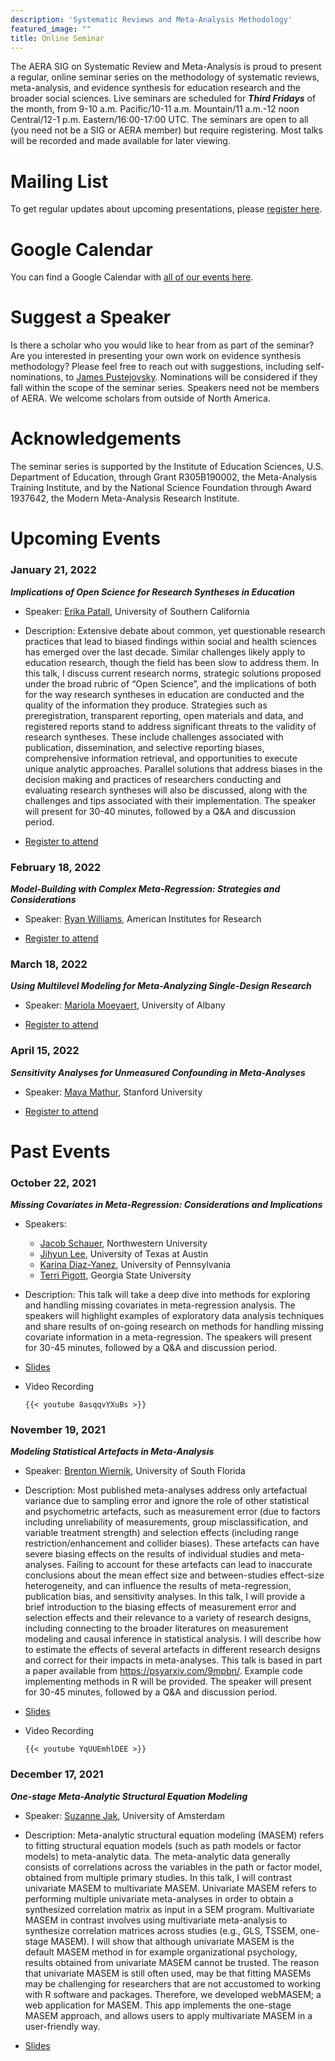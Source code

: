 ```yaml
---
description: 'Systematic Reviews and Meta-Analysis Methodology'
featured_image: ""
title: Online Seminar
---
```


The AERA SIG on Systematic Review and Meta-Analysis is proud to present a regular, online seminar series on the methodology of systematic reviews, meta-analysis, and evidence synthesis for education research and the broader social sciences. Live seminars are scheduled for ***Third Fridays*** of the month, from 9-10 a.m. Pacific/10-11 a.m. Mountain/11 a.m.-12 noon Central/12-1 p.m. Eastern/16:00-17:00 UTC. The seminars are open to all (you need not be a SIG or AERA member) but require registering. Most talks will be recorded and made available for later viewing.

# Mailing List

To get regular updates about upcoming presentations, please [register here](https://gsu.qualtrics.com/jfe/form/SV_881zggxEkAVnzhk).

# Google Calendar

You can find a Google Calendar with [all of our events here](https://calendar.google.com/calendar/embed?src=00ummeklt33fp6gvo3pj5itick%40group.calendar.google.com&ctz=America%2FChicago).

# Suggest a Speaker

Is there a scholar who you would like to hear from as part of the seminar? Are you interested in presenting your own work on evidence synthesis methodology? Please feel free to reach out with suggestions, including self-nominations, to [James Pustejovsky](mailto:pustejovsky@wisc.edu). Nominations will be considered if they fall within the scope of the seminar series. Speakers need not be members of AERA. We welcome scholars from outside of North America.

# Acknowledgements

The seminar series is supported by the Institute of Education Sciences, U.S. Department of Education, through Grant R305B190002, the Meta-Analysis Training Institute, and by the National Science Foundation through Award 1937642, the Modern Meta-Analysis Research Institute.

# Upcoming Events

### January 21, 2022

***Implications of Open Science for Research Syntheses in Education***

-   Speaker: [Erika Patall](https://rossier.usc.edu/faculty/erika-patall/), University of Southern California

-   Description: Extensive debate about common, yet questionable research practices that lead to biased findings within social and health sciences has emerged over the last decade. Similar challenges likely apply to education research, though the field has been slow to address them. In this talk, I  discuss current research norms, strategic solutions proposed under the broad rubric of “Open Science”, and the implications of both for the way research syntheses in education are conducted and the quality of the information they produce. Strategies such as preregistration, transparent reporting, open materials and data, and registered reports stand to address significant threats to the validity of research syntheses. These include challenges associated with publication, dissemination, and selective reporting biases, comprehensive information retrieval, and opportunities to execute unique analytic approaches. Parallel solutions that address biases in the decision making and practices of researchers conducting and evaluating research syntheses will also be discussed, along with the challenges and tips associated with their implementation. The speaker will present for 30-40 minutes, followed by a Q&A and discussion period.

-   [Register to attend](https://gsu.qualtrics.com/jfe/form/SV_881zggxEkAVnzhk)

### February 18, 2022

***Model-Building with Complex Meta-Regression: Strategies and Considerations***

-   Speaker: [Ryan Williams](https://www.air.org/experts/person/ryan-williams), American Institutes for Research

-   [Register to attend](https://gsu.qualtrics.com/jfe/form/SV_881zggxEkAVnzhk)

### March 18, 2022

***Using Multilevel Modeling for Meta-Analyzing Single-Design Research***

-   Speaker: [Mariola Moeyaert](https://www.albany.edu/education/faculty/mariola-moeyaert), University of Albany

-   [Register to attend](https://gsu.qualtrics.com/jfe/form/SV_881zggxEkAVnzhk)

### April 15, 2022

***Sensitivity Analyses for Unmeasured Confounding in Meta-Analyses***

-   Speaker: [Maya Mathur](https://www.mayamathur.com/), Stanford University

-   [Register to attend](https://gsu.qualtrics.com/jfe/form/SV_881zggxEkAVnzhk)

# Past Events

### October 22, 2021

***Missing Covariates in Meta-Regression: Considerations and Implications***

-   Speakers:

    -   [Jacob Schauer](https://www.jmschauer.com/), Northwestern University
    -   [Jihyun Lee](https://education.utexas.edu/student/jihyun_lee), University of Texas at Austin
    -   [Karina Diaz-Yanez](https://www.kgdiaz.com/), University of Pennsylvania
    -   [Terri Pigott](https://www.terripigott.com/), Georgia State University

-   Description: This talk will take a deep dive into methods for exploring and handling missing covariates in meta-regression analysis. The speakers will highlight examples of exploratory data analysis techniques and share results of on-going research on methods for handling missing covariate information in a meta-regression. The speakers will present for 30-45 minutes, followed by a Q&A and discussion period.

-   [Slides](seminar_1_missing_data.pdf)

-   Video Recording

        {{< youtube 8asqqvYXuBs >}}

### November 19, 2021

***Modeling Statistical Artefacts in Meta-Analysis***

-   Speaker: [Brenton Wiernik](https://wiernik.org/), University of South Florida

-   Description: Most published meta-analyses address only artefactual variance due to sampling error and ignore the role of other statistical and psychometric artefacts, such as measurement error (due to factors including unreliability of measurements, group misclassification, and variable treatment strength) and selection effects (including range restriction/enhancement and collider biases). These artefacts can have severe biasing effects on the results of individual studies and meta-analyses. Failing to account for these artefacts can lead to inaccurate conclusions about the mean effect size and between-studies effect-size heterogeneity, and can influence the results of meta-regression, publication bias, and sensitivity analyses. In this talk, I will provide a brief introduction to the biasing effects of measurement error and selection effects and their relevance to a variety of research designs, including connecting to the broader literatures on measurement modeling and causal inference in statistical analysis. I will describe how to estimate the effects of several artefacts in different research designs and correct for their impacts in meta-analyses. This talk is based in part a paper available from <https://psyarxiv.com/9mpbn/>. Example code implementing methods in R will be provided. The speaker will present for 30-45 minutes, followed by a Q&A and discussion period.

-   [Slides](seminar_2_stat_artefacts.pdf)

-   Video Recording

        {{< youtube YqUUEmhlDEE >}}

### December 17, 2021

***One-stage Meta-Analytic Structural Equation Modeling***

-   Speaker: [Suzanne Jak](http://www.suzannejak.nl/), University of Amsterdam

-   Description: Meta-analytic structural equation modeling (MASEM) refers to fitting structural equation models (such as path models or factor models) to meta-analytic data. The meta-analytic data generally consists of correlations across the variables in the path or factor model, obtained from multiple primary studies. In this talk, I will contrast univariate MASEM to multivariate MASEM. Univariate MASEM refers to performing multiple univariate meta-analyses in order to obtain a synthesized correlation matrix as input in a SEM program. Multivariate MASEM in contrast involves using multivariate meta-analysis to synthesize correlation matrices across studies (e.g., GLS, TSSEM, one-stage MASEM). I will show that although univariate MASEM is the default MASEM method in for example organizational psychology, results obtained from univariate MASEM cannot be trusted. The reason that univariate MASEM is still often used, may be that fitting MASEMs may be challenging for researchers that are not accustomed to working with R software and packages. Therefore, we developed webMASEM; a web application for MASEM. This app implements the one-stage MASEM approach, and allows users to apply multivariate MASEM in a user-friendly way.

-   [Slides](seminar_3_MASEM.pdf)
